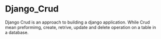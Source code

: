 # Django_Crud
Django Crud is an approach to building a django application.
While Crud mean preformimg, create, retrive, update and delete operation on a table in a database.
